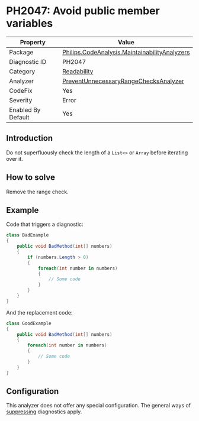 # PH2047: Avoid public member variables

| Property | Value  |
|--|--|
| Package | [Philips.CodeAnalysis.MaintainabilityAnalyzers](https://www.nuget.org/packages/Philips.CodeAnalysis.MaintainabilityAnalyzers) |
| Diagnostic ID | PH2047 |
| Category  | [Readability](../Readability.md) |
| Analyzer | [PreventUnnecessaryRangeChecksAnalyzer](https://github.com/philips-software/roslyn-analyzers/blob/master/Philips.CodeAnalysis.MaintainabilityAnalyzers/Readability/PreventUnnecessaryRangeChecksAnalyzer.cs)
| CodeFix  | Yes |
| Severity | Error |
| Enabled By Default | Yes |

## Introduction

Do not superfluously check the length of a `List<>` or `Array` before iterating over it.

## How to solve

Remove the range check.

## Example

Code that triggers a diagnostic:
``` cs
class BadExample
{
    public void BadMethod(int[] numbers)
    {
        if (numbers.Length > 0)
        {
            foreach(int number in numbers) 
            {
                // Some code
            }
        }
    }
}

```

And the replacement code:
``` cs
class GoodExample
{
    public void BadMethod(int[] numbers)
    {
        foreach(int number in numbers) 
        {
            // Some code
        }
    }
}

```

## Configuration

This analyzer does not offer any special configuration. The general ways of [suppressing](https://learn.microsoft.com/en-us/dotnet/fundamentals/code-analysis/suppress-warnings) diagnostics apply.
